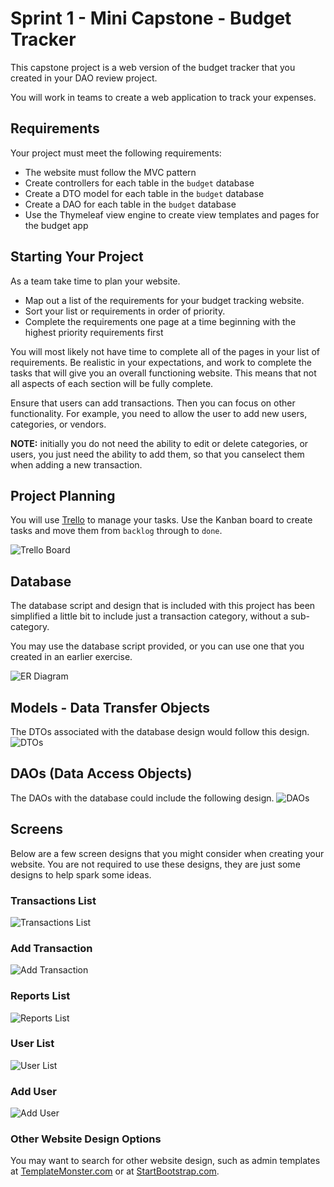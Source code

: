 # Sprint 1 - Mini Capstone - Budget Tracker

This capstone project is a web version of the budget tracker that you created in your DAO review project.

You will work in teams to create a web application to track your expenses. 

## Requirements

Your project must meet the following requirements:

* The website must follow the MVC pattern
* Create controllers for each table in the `budget` database
* Create a DTO model for each table in the `budget` database
* Create a DAO for each table in the `budget` database
* Use the Thymeleaf view engine to create view templates and pages for the budget app

## Starting Your Project

As a team take time to plan your website. 

* Map out a list of the requirements for your budget tracking website.
* Sort your list or requirements in order of priority.
* Complete the requirements one page at a time beginning with the highest 
  priority requirements first


You will most likely not have time to complete all of the pages in your list
of requirements. Be realistic in your expectations, and work to complete the tasks
that will give you an overall functioning website. This means that not all aspects 
of each section will be fully complete. 

Ensure that users can add transactions. Then you can focus on other functionality. 
For example, you need to allow the user to add new  users, categories, or vendors. 

**NOTE:** initially you do not need the ability to edit or delete categories, or users, 
you just need the ability to add them, so that you canselect them when adding a new transaction.

## Project Planning

You will use [Trello](https://www.trello.com) to manage your tasks. Use the Kanban board to create tasks
and move them from `backlog` through to `done`.

![Trello Board](./images/trello.png)


## Database

The database script and design that is included with this project has been simplified 
a little bit to include just a transaction category, without a sub-category.

You may use the database script provided, or you can use one that you created in an earlier
exercise.

![ER Diagram](./images/database.png)

## Models - Data Transfer Objects

The DTOs associated with the database design would follow this design.
![DTOs](./images/dtos.png)


## DAOs (Data Access Objects)

The DAOs with the database could include the following design.
![DAOs](./images/daos.png)

## Screens

Below are a few screen designs that you might consider when creating your website. 
You are not required to use these designs, they are just some designs to help spark some 
ideas.

### Transactions List
![Transactions List](./images/screen_transaction_list.png)

### Add Transaction
![Add Transaction](./images/screen_transaction_add.png)

### Reports List
![Reports List](./images/screen_reports.png)

### User List
![User List](./images/screen_user_list.png)

### Add User
![Add User](./images/screen_user_add.png)

### Other Website Design Options

You may want to search for other website design, such as admin templates at [TemplateMonster.com](https://www.templatemonster.com/website-templates.php?text=admin) or at [StartBootstrap.com](https://startbootstrap.com/themes/admin-dashboard).
